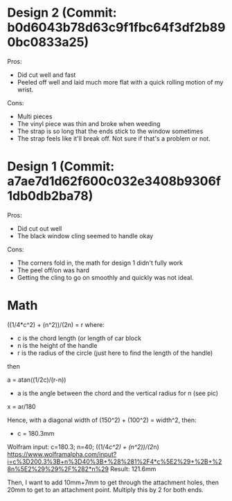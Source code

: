 # Design 2 (Commit: b0d6043b78d63c9f1fbc64f3df2b890bc0833a25)

Pros:
- Did cut well and fast
- Peeled off well and laid much more flat with a quick rolling motion of my wrist.

Cons:
- Multi pieces
- The vinyl piece was thin and broke when weeding
- The strap is so long that the ends stick to the window sometimes
- The strap feels like it'll break off. Not sure if that's a problem or not.

# Design 1 (Commit: a7ae7d1d62f600c032e3408b9306f1db0db2ba78)

Pros:
- Did cut out well
- The black window cling seemed to handle okay

Cons:
- The corners fold in, the math for design 1 didn't fully work
- The peel off/on was hard
- Getting the cling to go on smoothly and quickly was not ideal.

# Math

((1/4*c^2) + (n^2))/(2n) = r
where:
- c is the chord length (or length of car block
- n is the height of the handle
- r is the radius of the circle (just here to find the length of the handle)

then

a = atan((1/2c)/(r-n))
- a is the angle between the chord and the vertical radius for n (see pic)

x = ar/180

Hence, with a diagonal width of (150^2) + (100^2) = width^2, then:
- c = 180.3mm

Wolfram input:
c=180.3; n=40; ((1/4*c^2) + (n^2))/(2*n)
https://www.wolframalpha.com/input?i=c%3D200.3%3B+n%3D40%3B+%28%281%2F4*c%5E2%29+%2B+%28n%5E2%29%29%2F%282*n%29
Result: 121.6mm

Then, I want to add 10mm+7mm to get through the attachment holes, then 20mm to get to an attachment point. Multiply this by 2 for both ends.

